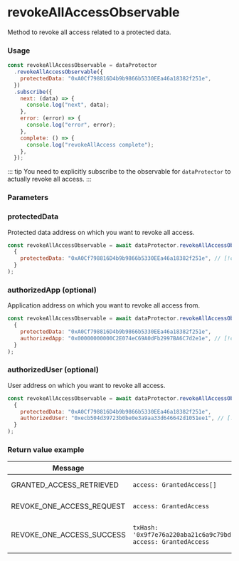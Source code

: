# revokeAllAccessObservable

Method to revoke all access related to a protected data.

### Usage

```js
const revokeAllAccessObservable = dataProtector
  .revokeAllAccessObservable({
    protectedData: "0xA0Cf798816D4b9b9866b5330EEa46a18382f251e",
  })
  .subscribe({
    next: (data) => {
      console.log("next", data);
    },
    error: (error) => {
      console.log("error", error);
    },
    complete: () => {
      console.log("revokeAllAccess complete");
    },
  });
```

::: tip
You need to explicitly subscribe to the observable for `dataProtector` to actually revoke all access.
:::

### Parameters

### protectedData

Protected data address on which you want to revoke all access.

```js
const revokeAllAccessObservable = await dataProtector.revokeAllAccessObservable(
  {
    protectedData: "0xA0Cf798816D4b9b9866b5330EEa46a18382f251e", // [!code focus]
  }
);
```

### authorizedApp (optional)

Application address on which you want to revoke all access from.

```js
const revokeAllAccessObservable = await dataProtector.revokeAllAccessObservable(
  {
    protectedData: "0xA0Cf798816D4b9b9866b5330EEa46a18382f251e",
    authorizedApp: "0x00000000000C2E074eC69A0dFb2997BA6C7d2e1e", // [!code focus]
  }
);
```

### authorizedUser (optional)

User address on which you want to revoke all access.

```js
const revokeAllAccessObservable = await dataProtector.revokeAllAccessObservable(
  {
    protectedData: "0xA0Cf798816D4b9b9866b5330EEa46a18382f251e",
    authorizedUser: "0xecb504d39723b0be0e3a9aa33d646642d1051ee1", // [!code focus]
  }
);
```

### Return value example

<table><thead><tr><th width="310">Message</th><th>Return value</th></tr></thead><tbody><tr><td>GRANTED_ACCESS_RETRIEVED</td><td><pre class="language-javascript"><code class="lang-javascript">access: GrantedAccess[]
</code></pre></td></tr><tr><td>REVOKE_ONE_ACCESS_REQUEST</td><td><pre class="language-javascript"><code class="lang-javascript">access: GrantedAccess
</code></pre></td></tr><tr><td>REVOKE_ONE_ACCESS_SUCCESS</td><td><pre class="language-javascript"><code class="lang-javascript">txHash: '0x9f7e76a220aba21c6a9c79bd1680eaf33b10afc2127593fd7e9a9e2b03c2c9fd',
access: GrantedAccess
</code></pre></td></tr></tbody></table>
